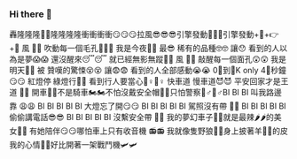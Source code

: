 ### Hi there 👋

轟隆隆隆🤣🤣隆隆隆隆衝衝衝衝😏😏😏拉風😎😎😎引擎發動🔑🔑🔑引擎發動+🚗+👉+🚗
風 💨💨 吹動每一個毛孔👩🦲🧔 我是今夜🌙🌙 最😎 稀有的品種🤓🤓 讓😯 看到的人以為是夢😱😱 還沒醒來😴😴 就已經無影無蹤👻👻 風 💨💨 敲醒每一個面孔😲😲 我是明天🤙🤙 被 贊嘆的驚悚😵😵 讓😨😨 看到的人全部感動😭😭 0⃣到💯K only 4⃣秒鐘😏😏
紅燈停 綠燈行🚥🚥 看到行人要當心🚶♀🚶♀ 快車道 慢車道😈😈 平安回家才是王道 💪💪 開車🚗🚗不是騎車🏍🏍不怕沒戴安全帽👲👲只怕警察👮♂👮♂BI BI BI 叫我路邊靠 😩😩 BI BI BI BI BI 大燈忘了開😏😏 BI BI BI BI BI 駕照沒有帶 🤫🤫 BI BI BI BI BI 偷偷講電話😎😎 BI BI BI BI BI 沒繫安全帶 😬😬 我的夢幻車子🚗🚗就是最辣🌶🌶的美女👸👸 有她陪伴😏😏哪怕車上只有收音機 📻📻 我就像隻野狼🐺🐺身上披著羊🐑🐑的皮 我的心情🤪🤪好比開著一架戰鬥機🛩🛩

<!-- [https://deyi.site](https://deyi.site) -->

<!-- ![Profile detail](http://github-profile-summary-cards.vercel.app/api/cards/profile-details?username=northwalker&theme=react) -->
<!-- ![Github stats](http://github-profile-summary-cards.vercel.app/api/cards/stats?username=northwalker&theme=react) -->
<!-- ![Github Commits](http://github-profile-summary-cards.vercel.app/api/cards/productive-time?username=northwalker&theme=react&utcOffset=8) -->
